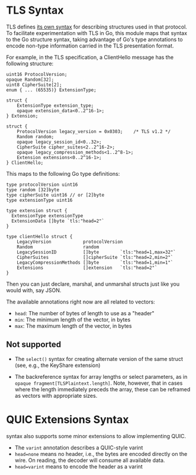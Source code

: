 TLS Syntax
==========

TLS defines [its own syntax](https://tlswg.github.io/tls13-spec/#rfc.section.3)
for describing structures used in that protocol.  To facilitate experimentation
with TLS in Go, this module maps that syntax to the Go structure syntax, taking
advantage of Go's type annotations to encode non-type information carried in the
TLS presentation format.

For example, in the TLS specification, a ClientHello message has the following
structure:

~~~~~
uint16 ProtocolVersion;
opaque Random[32];
uint8 CipherSuite[2];
enum { ... (65535)} ExtensionType;

struct {
    ExtensionType extension_type;
    opaque extension_data<0..2^16-1>;
} Extension;

struct {
    ProtocolVersion legacy_version = 0x0303;    /* TLS v1.2 */
    Random random;
    opaque legacy_session_id<0..32>;
    CipherSuite cipher_suites<2..2^16-2>;
    opaque legacy_compression_methods<1..2^8-1>;
    Extension extensions<0..2^16-1>;
} ClientHello;
~~~~~

This maps to the following Go type definitions:

~~~~~
type protocolVersion uint16
type random [32]byte
type cipherSuite uint16 // or [2]byte
type extensionType uint16

type extension struct {
  ExtensionType extensionType
  ExtensionData []byte `tls:"head=2"`
}

type clientHello struct {
	LegacyVersion            protocolVersion
	Random                   random
	LegacySessionID          []byte        `tls:"head=1,max=32"`
	CipherSuites             []cipherSuite `tls:"head=2,min=2"`
	LegacyCompressionMethods []byte        `tls:"head=1,min=1"`
	Extensions               []extension   `tls:"head=2"`
}
~~~~~

Then you can just declare, marshal, and unmarshal structs just like you would
with, say JSON.

The available annotations right now are all related to vectors:

* `head`: The number of bytes of length to use as a "header"
* `min`: The minimum length of the vector, in bytes
* `max`: The maximum length of the vector, in bytes

## Not supported

* The `select()` syntax for creating alternate version of the same struct (see,
  e.g., the KeyShare extension)

* The backreference syntax for array lengths or select parameters, as in `opaque
  fragment[TLSPlaintext.length]`.  Note, however, that in cases where the length
  immediately preceds the array, these can be reframed as vectors with
  appropriate sizes.


QUIC Extensions Syntax
======================
syntax also supports some minor extensions to allow implementing QUIC.

* The `varint` annotation describes a QUIC-style varint
* `head=none` means no header, i.e., the bytes are encoded directly on the wire.
  On reading, the decoder will consume all available data.
* `head=varint` means to encode the header as a varint
